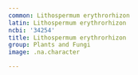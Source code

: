```yaml
---
common: Lithospermum erythrorhizon
latin: Lithospermum erythrorhizon
ncbi: '34254'
title: Lithospermum erythrorhizon
group: Plants and Fungi
image: .na.character

---
```


